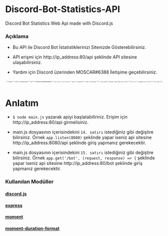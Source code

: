 # Discord-Bot-Statistics-API
Discord Bot Statistics Web Api made with Discord.js

### Açıklama

- Bu API ile Discord Bot İstatistiklerinizi Sitenizde Gösterebilirsiniz.

- API erişmi için http://ip_address:80/api şeklinde API sitesine ulaşabilirsiniz.

- Yardım için Discord üzerinden MOSCAR#6388 İletişime geçebilirsiniz.

![ÖRNEK](https://github.com/1MOSCAR/Discord-Bot-Statistics-API/blob/main/example.png?raw=true)

# Anlatım

- `$ node main.js` yazarak apiyi başlatabiliriniz. Erişim için http://ip_address:80/api girmelisiniz.

- main.js dosyasının içerisindekini `14. satırı` istediğiniz gibi değiştire bilirsiniz. Örnek `app.listen(8080)` şeklinde yapar iseniz api sitesine http://ip_address:8080/api şeklinde giriş yapmanız gerekecektir.

- main.js dosyasının içerisindekini `15. satırı` istediğiniz gibi değiştire bilirsiniz. Örnek `app.get('/bot', (request, response) => {` şeklinde yapar iseniz api sitesine http://ip_address:80/bot şeklinde giriş yapmanız gerekecektir.

### Kullanılan Modüller
#### [discord.js](https://www.npmjs.com/package/discord.js)
#### [express](https://www.npmjs.com/package/express)
#### [moment](https://www.npmjs.com/package/moment)
#### [moment-duration-format](https://www.npmjs.com/package/moment-duration-format)
